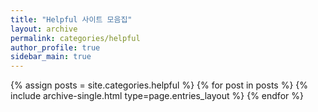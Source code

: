 ```yaml
---
title: "Helpful 사이트 모음집"
layout: archive
permalink: categories/helpful
author_profile: true
sidebar_main: true
---
```



{% assign posts = site.categories.helpful %}
{% for post in posts %} {% include archive-single.html type=page.entries_layout %} {% endfor %}

